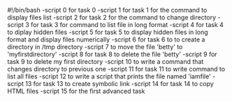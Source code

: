 #!/bin/bash
-script 0 for task 0
-script 1 for task 1 for the command to display files list
-script 2 for task 2 for the command to change directory
-script 3 for task 3 for command to list file in long format
-script 4 for task 4 to diplay hidden files
-script 5 for task 5 to display hidden files in long format and display files numerically
-script 6 for task 6 to to create a directory in /tmp directory
-script 7 to move the file 'betty' to 'myfirstdirectory'
-script 8 for task 8 to delete the file 'betty'
-script 9 for task 9 to delete my first directory
-script 10 to write a command that changes directory to previous one
-script 11 for task 11 to write command to list all files
-script 12 to write a script that prints the file named 'iamfile'
-script 13 for task 13 to create symbolic link
-script 14 for task 14 to copy HTML files
-script 15 for the first advanced task

